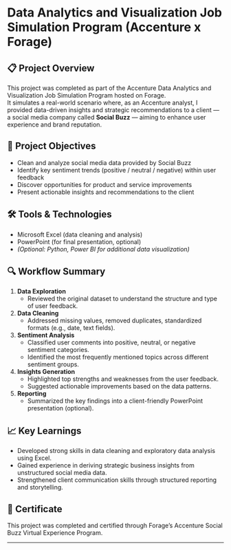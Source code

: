 # Data Analytics and Visualization Job Simulation Program (Accenture x Forage)

## 📋 Project Overview
This project was completed as part of the Accenture Data Analytics and Visualization Job Simulation Program hosted on Forage.  
It simulates a real-world scenario where, as an Accenture analyst, I provided data-driven insights and strategic recommendations to a client — a social media company called **Social Buzz** — aiming to enhance user experience and brand reputation.

## 🎯 Project Objectives
- Clean and analyze social media data provided by Social Buzz
- Identify key sentiment trends (positive / neutral / negative) within user feedback
- Discover opportunities for product and service improvements
- Present actionable insights and recommendations to the client

## 🛠️ Tools & Technologies
- Microsoft Excel (data cleaning and analysis)
- PowerPoint (for final presentation, optional)
- *(Optional: Python, Power BI for additional data visualization)*

## 🔍 Workflow Summary
1. **Data Exploration**  
   - Reviewed the original dataset to understand the structure and type of user feedback.
2. **Data Cleaning**  
   - Addressed missing values, removed duplicates, standardized formats (e.g., date, text fields).
3. **Sentiment Analysis**  
   - Classified user comments into positive, neutral, or negative sentiment categories.
   - Identified the most frequently mentioned topics across different sentiment groups.
4. **Insights Generation**  
   - Highlighted top strengths and weaknesses from the user feedback.
   - Suggested actionable improvements based on the data patterns.
5. **Reporting**  
   - Summarized the key findings into a client-friendly PowerPoint presentation (optional).

## 📈 Key Learnings
- Developed strong skills in data cleaning and exploratory data analysis using Excel.
- Gained experience in deriving strategic business insights from unstructured social media data.
- Strengthened client communication skills through structured reporting and storytelling.

## 📜 Certificate
This project was completed and certified through Forage’s Accenture Social Buzz Virtual Experience Program.

---


